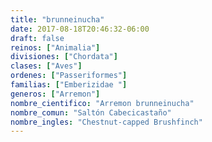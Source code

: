 ```yaml
---
title: "brunneinucha"
date: 2017-08-18T20:46:32-06:00
draft: false
reinos: ["Animalia"]
divisiones: ["Chordata"]
clases: ["Aves"]
ordenes: ["Passeriformes"]
familias: ["Emberizidae "]
generos: ["Arremon"]
nombre_cientifico: "Arremon brunneinucha"
nombre_comun: "Saltón Cabecicastaño"
nombre_ingles: "Chestnut-capped Brushfinch"
---
```

